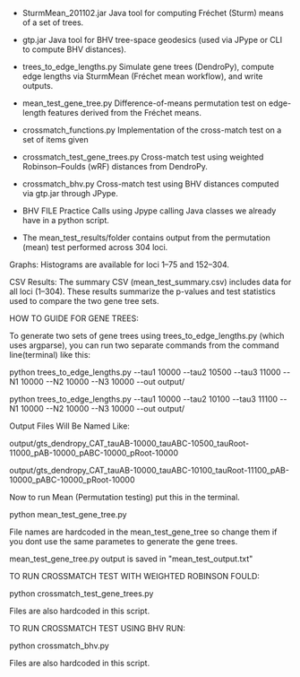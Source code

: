 - SturmMean_201102.jar
Java tool for computing Fréchet (Sturm) means of a set of trees.

- gtp.jar
Java tool for BHV tree-space geodesics (used via JPype or CLI to compute BHV distances).

- trees_to_edge_lengths.py
Simulate gene trees (DendroPy), compute edge lengths via SturmMean (Fréchet mean workflow), and write outputs.

- mean_test_gene_tree.py
Difference-of-means permutation test on edge-length features derived from the Fréchet means.

- crossmatch_functions.py
Implementation of the cross-match test on a set of items given

- crossmatch_test_gene_trees.py
Cross-match test using weighted Robinson–Foulds (wRF) distances from DendroPy.

 - crossmatch_bhv.py
Cross-match test using BHV distances computed via gtp.jar through JPype.

- BHV FILE
Practice Calls using Jpype calling Java classes we already have in a python script.



- The mean_test_results/folder contains output from the permutation (mean) test performed across 304 loci.

Graphs: Histograms are available for loci 1–75 and 152–304.

CSV Results: The summary CSV (mean_test_summary.csv) includes data for all loci (1–304).
These results summarize the p-values and test statistics used to compare the two gene tree sets.



HOW TO GUIDE FOR GENE TREES:

To generate two sets of gene trees using trees_to_edge_lengths.py (which uses argparse), you can run two separate commands from the command line(terminal) like this:

python trees_to_edge_lengths.py --tau1 10000 --tau2 10500 --tau3 11000 --N1 10000 --N2 10000 --N3 10000 --out output/

python trees_to_edge_lengths.py --tau1 10000 --tau2 10100 --tau3 11100 --N1 10000 --N2 10000 --N3 10000 --out output/

Output Files Will Be Named Like:

output/gts_dendropy_CAT_tauAB-10000_tauABC-10500_tauRoot-11000_pAB-10000_pABC-10000_pRoot-10000

output/gts_dendropy_CAT_tauAB-10000_tauABC-10100_tauRoot-11100_pAB-10000_pABC-10000_pRoot-10000

Now to run Mean (Permutation testing) put this in the terminal.

python mean_test_gene_tree.py

File names are hardcoded in the mean_test_gene_tree so change them if you dont use the same parametes to generate the gene trees.

mean_test_gene_tree.py output is saved in "mean_test_output.txt"

TO RUN CROSSMATCH TEST WITH WEIGHTED ROBINSON FOULD:

python crossmatch_test_gene_trees.py

Files are also hardcoded in this script. 

TO RUN CROSSMATCH TEST USING BHV RUN:

python crossmatch_bhv.py  

Files are also hardcoded in this script. 










